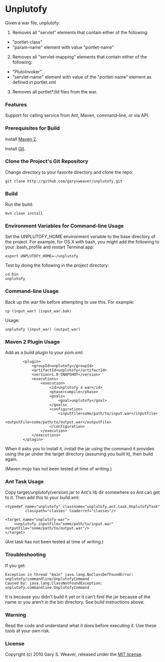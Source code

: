 Unplutofy
=========

Given a war file, unplutofy:

1. Removes all "servlet" elements that contain either of the following:
* "portlet-class"
* "param-name" element with value "portlet-name"

2. Removes all "servlet-mapping" elements that contain either of the following:
* "PlutoInvoker"
* "servlet-name" element with value of the "portlet-name" element as defined in portlet.xml

3. Removes all portlet*.tld files from the war.

### Features

Support for calling service from Ant, Maven, command-line, or via API.

### Prerequisites for Build

Install [Maven 2][m2].

Install [Git][git].

### Clone the Project's Git Repository

Change directory to your favorite directory and clone the repo:

    git clone http://github.com/garysweaver/unplutofy.git

### Build

Run the build:

    mvn clean install

### Environment Variables for Command-line Usage

Set the UNPLUTOFY_HOME environment variable to the base directory of the project. For example, for OS X with bash, you might add the following to your .bash_profile and restart Terminal.app:

    export UNPLUTOFY_HOME=~/unplutofy

Test by doing the following in the project directory:

    cd bin
    unplutofy

### Command-line Usage

Back up the war file before attempting to use this. For example:

    cp (input_war) (input_war.bak)
    
Usage:

    unplutofy (input_war) (output_war)

### Maven 2 Plugin Usage

Add as a build plugin to your pom.xml:

            <plugin>
                <groupId>unplutofy</groupId>
                <artifactId>unplutofy</artifactId>
                <version>1.0-SNAPSHOT</version>
                <executions>
                    <execution>
                        <id>unplutofy a war</id>
                        <phase>compile</phase>
                        <goals>
                            <goal>unplutofy</goal>
                        </goals>
                        <configuration>
                            <inputFile>some/path/to/input.war</inputFile>
                            <outputFile>some/path/to/output.war</outputFile>
                        </configuration>
                    </execution>
                </executions> 
            </plugin>

When it asks you to install it, install the jar using the command it provides using the jar under the target directory (assuming you built it), then build again.

(Maven mojo has not been tested at time of writing.)

### Ant Task Usage

Copy target/unplutofy(version).jar to Ant's lib dir somewhere so Ant can get to it. Then add this to your build.xml:

    <typedef name="unplutofy" classname="unplutofy.ant.task.UnplutofyTask"
             classpath="classes" loaderref="classes"/>
    
    <target name="unplutofy-war">
        <unplutofy inputFile="some/path/to/input.war" outputFile="some/path/to/output.war"/>
    </target>
    
(Ant task has not been tested at time of writing.)
    
### Troubleshooting

If you get:

    Exception in thread "main" java.lang.NoClassDefFoundError: unplutofy/commandline/UnplutofyCommand
    Caused by: java.lang.ClassNotFoundException: unplutofy.commandline.UnplutofyCommand

It is because you didn't build it yet or it can't find the jar because of the name or you aren't in the bin directory. See build instructions above.

### Warning

Read the code and understand what it does before executing it. Use these tools at your own risk.

### License

Copyright (c) 2010 Gary S. Weaver, released under the [MIT license][lic].


[lic]: http://github.com/garysweaver/unplutofy/blob/master/LICENSE
[git]: http://git-scm.com/
[m2]: http://maven.apache.org/
